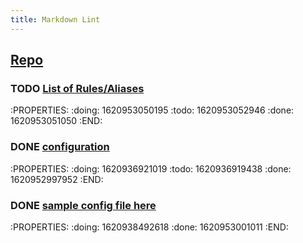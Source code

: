 ```yaml
---
title: Markdown Lint
---
```


## [Repo](https://github.com/DavidAnson/markdownlint#optionsconfig)
### TODO [List of Rules/Aliases](https://github.com/DavidAnson/markdownlint#rules--aliases) 
:PROPERTIES:
:doing: 1620953050195
:todo: 1620953052946
:done: 1620953051050
:END:
### DONE [configuration](https://github.com/DavidAnson/markdownlint#configuration)
:PROPERTIES:
:doing: 1620936921019
:todo: 1620936919438
:done: 1620952997952
:END:
### DONE [sample config file here](https://github.com/github/super-linter/blob/master/TEMPLATES/.markdown-lint.yml) 
:PROPERTIES:
:doing: 1620938492618
:done: 1620953001011
:END:
